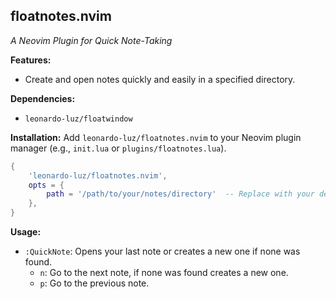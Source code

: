 ## floatnotes.nvim

*A Neovim Plugin for Quick Note-Taking*

**Features:**

* Create and open notes quickly and easily in a specified directory.

**Dependencies:**

* `leonardo-luz/floatwindow`

**Installation:**  Add `leonardo-luz/floatnotes.nvim` to your Neovim plugin manager (e.g., `init.lua` or `plugins/floatnotes.lua`).

```lua
{ 
    'leonardo-luz/floatnotes.nvim',
    opts = {
        path = '/path/to/your/notes/directory'  -- Replace with your desired path
    },
}
```

**Usage:**

* `:QuickNote`: Opens your last note or creates a new one if none was found.
    * `n`: Go to the next note, if none was found creates a new one.
    * `p`: Go to the previous note.
